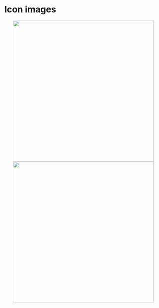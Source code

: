 # Icon images

<p align="center" width="450">
<img width="450" src="https://raw.githubusercontent.com/shinokada/cssgg-icons/main/static/images/svelte-cssgg-icons-color.webp" />
<img width="450" src="https://raw.githubusercontent.com/shinokada/cssgg-icons/main/static/images/svelte-cssgg-icons.webp" />
</p>
